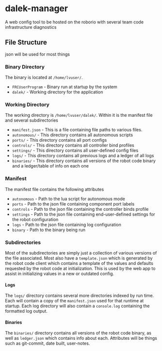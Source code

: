 # dalek-manager
A web config tool to be hosted on the roborio with several team code infrastructure diagnostics

## File Structure
json will be used for most things

### Binary Directory
The binary is located at `/home/lvuser/`.
 - `FRCUserProgram` - Binary run at startup by the system
 - `dalek/` - Working directory for the application

### Working Directory
The working directory is `/home/lvuser/dalek/`. Within it is the manifest file and several subdirectories
- `manifest.json` - This is a file containing file paths to various files.
- `autonomous/` - This directory contains all autonomous scripts
- `ports/` - This directory contains all port configs
- `controls/` - This directory contains all controller bind profiles
- `settings/` - This directory contains all user-defined config files
- `logs/` - This directory contains all previous logs and a ledger of all logs
- `binaries/` - This directory contains all versions of the robot code binary and a ledger/table of info on each one

### Manifest
The manifest file contains the following attributes
 - `autonomous` - Path to the lua script for autonomous mode
 - `ports` - Path to the json file containing component port labels
 - `controls` - Path to the json file containing the controller binds profile
 - `settings` - Path to the json file containing end-user-defined settings for the robot configuration
 - `logs` - Path to the json file containing log configuration
 - `binary` - Path to the binary being run

### Subdirectories
Most of the subdirectories are simply just a collection of various versions of the file associated.
Most also have a `template.json` which is generated by the robot code client which contains a template of the values and defaults requested by the robot code at initialization. This is used by the web app to assist in initializing values in a new or outdated config.

#### Logs
The `logs/` directory contains several more directories indexed by run time. Each will contain a copy of the `manifest.json` used for that runtime at startup. Each log directory will also contain a `console.log` containing the formatted log output.

#### Binaries
The `binaries/` directory contains all versions of the robot code binary, as well as `ledger.json` which contains info about each. Attributes will be things such as git-commit, date built, user-notes.

